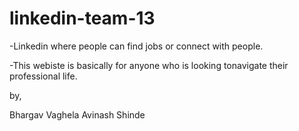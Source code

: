# linkedin-team-13


-Linkedin where people can find jobs or connect with people.

-This webiste is basically for anyone who is looking tonavigate their professional life.



by,


Bhargav Vaghela
Avinash Shinde
